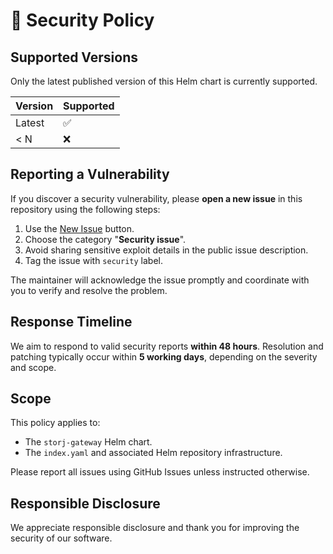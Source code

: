 # 🔐 Security Policy

## Supported Versions

Only the latest published version of this Helm chart is currently supported.

| Version | Supported          |
|---------|--------------------|
| Latest  | ✅                 |
| < N     | ❌                 |

## Reporting a Vulnerability

If you discover a security vulnerability, please **open a new issue** in this repository using the following steps:

1. Use the [New Issue](../../issues/new) button.
2. Choose the category "**Security issue**".
3. Avoid sharing sensitive exploit details in the public issue description.
4. Tag the issue with `security` label.

The maintainer will acknowledge the issue promptly and coordinate with you to verify and resolve the problem.

## Response Timeline

We aim to respond to valid security reports **within 48 hours**. Resolution and patching typically occur within **5 working days**, depending on the severity and scope.

## Scope

This policy applies to:
- The `storj-gateway` Helm chart.
- The `index.yaml` and associated Helm repository infrastructure.

Please report all issues using GitHub Issues unless instructed otherwise.

## Responsible Disclosure

We appreciate responsible disclosure and thank you for improving the security of our software.
